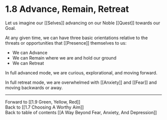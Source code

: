 # 1.8 Advance, Remain, Retreat

Let us imagine our [[Selves]] advancing on our Noble [[Quest]] towards our Goal. 

At any given time, we can have three basic orientations relative to the threats or opportunities that [[Presence]] themselves to us:  

- We can Advance 
- We can Remain where we are and hold our ground 
- We can Retreat 

In full advanced mode, we are curious,  explorational, and moving forward. 

In full retreat mode, we are overwhelmed with [[Anxiety]] and [[Fear]] and moving backwards or away. 

___

Forward to [[1.9 Green, Yellow, Red]]      
Back to [[1.7 Choosing A Worthy Aim]]      
Back to table of contents [[A Way Beyond Fear, Anxiety, And Depression]]    
